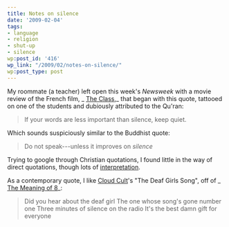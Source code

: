 ```yaml
---
title: Notes on silence
date: '2009-02-04'
tags:
- language
- religion
- shut-up
- silence
wp:post_id: '416'
wp_link: "/2009/02/notes-on-silence/"
wp:post_type: post
---
```


My roommate (a teacher) left open this week's _Newsweek_ with a movie review of the French film, _ [The Class](http://www.newsweek.com/id/182529),_ that began with this quote, tattooed on one of the students and dubiously attributed to the Qu'ran:

>

> If your words are less important than silence, keep quiet.

Which sounds suspiciously similar to the Buddhist quote:

>

> Do not speak---unless it improves on _silence_

Trying to google through Christian quotations, I found little in the way of direct quotations, though lots of [interpretation](http://www.therealpresence.org/chapel/howtoflw.htm). 

As a contemporary quote, I like [Cloud Cult](http://www.cloudcult.com/)'s "The Deaf Girls Song", off of _ [The Meaning of 8](http://www.amazon.com/Meaning-8-Cloud-Cult/dp/B000NQR7RK)_:

>

> Did you hear about the deaf girl
The one whose song's gone number one
Three minutes of silence on the radio
It's the best damn gift for everyone
